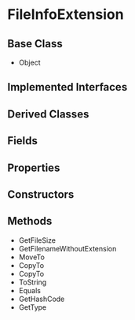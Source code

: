 # FileInfoExtension
## Base Class
- Object
## Implemented Interfaces
## Derived Classes
## Fields
## Properties
## Constructors
## Methods
- GetFileSize
- GetFilenameWithoutExtension
- MoveTo
- CopyTo
- CopyTo
- ToString
- Equals
- GetHashCode
- GetType
